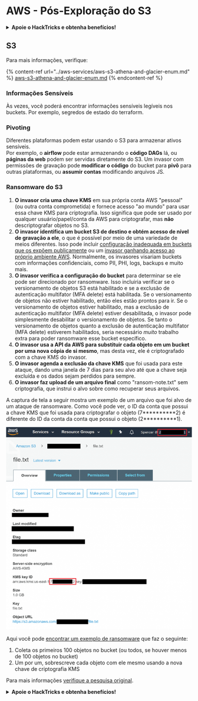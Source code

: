 # AWS - Pós-Exploração do S3

<details>

<summary><strong>Apoie o HackTricks e obtenha benefícios!</strong></summary>

* Se você deseja ver sua **empresa anunciada no HackTricks** ou se deseja acessar a **última versão do PEASS ou baixar o HackTricks em PDF**, verifique os [**PLANOS DE ASSINATURA**](https://github.com/sponsors/carlospolop)!
* Obtenha o [**swag oficial do PEASS & HackTricks**](https://peass.creator-spring.com)
* Descubra [**The PEASS Family**](https://opensea.io/collection/the-peass-family), nossa coleção exclusiva de [**NFTs**](https://opensea.io/collection/the-peass-family)
* **Junte-se ao** 💬 [**grupo do Discord**](https://discord.gg/hRep4RUj7f) ou ao [**grupo do telegram**](https://t.me/peass) ou **siga-me** no **Twitter** 🐦 [**@carlospolopm**](https://twitter.com/carlospolopm).
* **Compartilhe suas técnicas de hacking enviando PRs para os repositórios do** [**HackTricks**](https://github.com/carlospolop/hacktricks) e [**HackTricks Cloud**](https://github.com/carlospolop/hacktricks-cloud) github.

</details>

## S3

Para mais informações, verifique:

{% content-ref url="../aws-services/aws-s3-athena-and-glacier-enum.md" %}
[aws-s3-athena-and-glacier-enum.md](../aws-services/aws-s3-athena-and-glacier-enum.md)
{% endcontent-ref %}

### Informações Sensíveis

Às vezes, você poderá encontrar informações sensíveis legíveis nos buckets. Por exemplo, segredos de estado do terraform.

### Pivoting

Diferentes plataformas podem estar usando o S3 para armazenar ativos sensíveis.\
Por exemplo, o **airflow** pode estar armazenando o **código DAGs** lá, ou **páginas da web** podem ser servidas diretamente do S3. Um invasor com permissões de gravação pode **modificar o código** do bucket para **pivô** para outras plataformas, ou **assumir contas** modificando arquivos JS.

### Ransomware do S3

1. **O invasor cria uma chave KMS** em sua própria conta AWS "pessoal" (ou outra conta comprometida) e fornece acesso "ao mundo" para usar essa chave KMS para criptografia. Isso significa que pode ser usado por qualquer usuário/papel/conta da AWS para criptografar, mas **não** descriptografar objetos no S3.
2. **O invasor identifica um bucket S3 de destino e obtém acesso de nível de gravação a ele**, o que é possível por meio de uma variedade de meios diferentes. Isso pode incluir [configuração inadequada em buckets que os expõem publicamente](https://rhinosecuritylabs.com/penetration-testing/penetration-testing-aws-storage/) ou um [invasor ganhando acesso ao próprio ambiente AWS](https://rhinosecuritylabs.com/penetration-testing/penetration-testing-aws-storage/). Normalmente, os invasores visariam buckets com informações confidenciais, como PII, PHI, logs, backups e muito mais.
3. **O invasor verifica a configuração do bucket** para determinar se ele pode ser direcionado por ransomware. Isso incluiria verificar se o versionamento de objetos S3 está habilitado e se a exclusão de autenticação multifator (MFA delete) está habilitada. Se o versionamento de objetos não estiver habilitado, então eles estão prontos para ir. Se o versionamento de objetos estiver habilitado, mas a exclusão de autenticação multifator (MFA delete) estiver desabilitada, o invasor pode simplesmente desabilitar o versionamento de objetos. Se tanto o versionamento de objetos quanto a exclusão de autenticação multifator (MFA delete) estiverem habilitados, seria necessário _muito_ trabalho extra para poder ransomware esse bucket específico.
4. **O invasor usa a API da AWS para substituir cada objeto em um bucket por uma nova cópia de si mesmo**, mas desta vez, ele é criptografado com a chave KMS do invasor.
5. **O invasor agenda a exclusão da chave KMS** que foi usada para este ataque, dando uma janela de 7 dias para seu alvo até que a chave seja excluída e os dados sejam perdidos para sempre.
6. **O invasor faz upload de um arquivo final** como "ransom-note.txt" sem criptografia, que instrui o alvo sobre como recuperar seus arquivos.

A captura de tela a seguir mostra um exemplo de um arquivo que foi alvo de um ataque de ransomware. Como você pode ver, o ID da conta que possui a chave KMS que foi usada para criptografar o objeto (7\*\*\*\*\*\*\*\*\*\*2) é diferente do ID da conta da conta que possui o objeto (2\*\*\*\*\*\*\*\*\*\*1).

![](<../../../.gitbook/assets/image (2) (1) (1) (1).png>)

Aqui você pode [encontrar um exemplo de ransomware](https://github.com/RhinoSecurityLabs/Cloud-Security-Research/blob/master/AWS/s3\_ransomware/s3-ransomware-poc.py) que faz o seguinte:

1. Coleta os primeiros 100 objetos no bucket (ou todos, se houver menos de 100 objetos no bucket)
2. Um por um, sobrescreve cada objeto com ele mesmo usando a nova chave de criptografia KMS

Para mais informações [verifique a pesquisa original](https://rhinosecuritylabs.com/aws/s3-ransomware-part-1-attack-vector/).

<details>

<summary><strong>Apoie o HackTricks e obtenha benefícios!</strong></summary>

* Se você deseja ver sua **empresa anunciada no HackTricks** ou se deseja acessar a **última versão do PEASS ou baixar o HackTricks em PDF**, verifique os [**PLANOS DE ASSINATURA**](https://github.com/sponsors/carlospolop)!
* Obtenha o [**swag oficial do PEASS & HackTricks**](https://peass.creator-spring.com)
* Descubra [**The PEASS Family**](https://opensea.io/collection/the-peass-family), nossa coleção exclusiva de [**NFTs**](https://opensea.io/collection/the-peass-family)
* **Junte-se ao** 💬 [**grupo do Discord**](https://discord.gg/hRep4RUj7f) ou ao [**grupo do telegram**](https://t.me/peass) ou **siga-me** no **Twitter** 🐦 [**@carlospolopm**](https://twitter.com/carlospolopm).
* **Compartilhe suas técnicas de hacking enviando PRs para os repositórios do** [**HackTricks**](https://github.com/carlospolop/hacktricks) e [**HackTricks Cloud**](https://github.com/carlospolop/hacktricks-cloud) github.

</details>